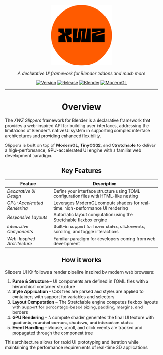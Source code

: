 <div align="center">

<img src="assets/loggoui2.png" alt="Slippers UI Logo" width="200"/>

<br>

*A declarative UI framework for Blender addons and much more*

[![Version](https://img.shields.io/badge/dynamic/toml?url=https://raw.githubusercontent.com/nicolaiprodromov/slippers1/main/blender_manifest.toml&query=$.version&label=version&color=blue&style=flat)](https://github.com/nicolaiprodromov/slippers1)
[![Release](https://img.shields.io/github/v/release/nicolaiprodromov/slippers1?style=flat&color=blue)](https://github.com/nicolaiprodromov/slippers1/releases)
[![Blender](https://img.shields.io/badge/Blender-4.2%2B-orange?style=flat&logo=blender&logoColor=white)](https://www.blender.org/)
[![ModernGL](https://img.shields.io/badge/ModernGL-5.12.0-blueviolet?style=flat)](https://github.com/moderngl/moderngl)

</div>

---

<div align="center">

# Overview

</div>

The *XWZ Slippers* framework for Blender is a declarative framework that provides a web-inspired API for building user interfaces, addressing the limitations of Blender's native UI system in supporting complex interface architectures and providing enhanced flexibility.

Slippers is built on top of **ModernGL**, **TinyCSS2**, and **Stretchable** to deliver a high-performance, GPU-accelerated UI engine with a familiar web development paradigm.

<div align="center">

## Key Features

</div>

| Feature | Description |
|---------|-------------|
| *Declarative UI Design* | Define your interface structure using TOML configuration files with HTML-like nesting |
| *GPU-Accelerated Rendering* | Leverages ModernGL compute shaders for real-time, high-performance UI rendering |
| *Responsive Layouts* | Automatic layout computation using the Stretchable flexbox engine |
| *Interactive Components* | Built-in support for hover states, click events, scrolling, and toggle interactions |
| *Web-Inspired Architecture* | Familiar paradigm for developers coming from web development |

<div align="center">

## How it works

</div>

Slippers UI Kit follows a render pipeline inspired by modern web browsers:

1. **Parse & Structure** – UI components are defined in TOML files with a hierarchical container structure
2. **Style Application** – CSS files are parsed and styles are applied to containers with support for variables and selectors
3. **Layout Computation** – The Stretchable engine computes flexbox layouts with support for percentage-based sizing, padding, margins, and borders
4. **GPU Rendering** – A compute shader generates the final UI texture with gradients, rounded corners, shadows, and interaction states
5. **Event Handling** – Mouse, scroll, and click events are tracked and propagated through the component tree

This architecture allows for rapid UI prototyping and iteration while maintaining the performance requirements of real-time 3D applications.
